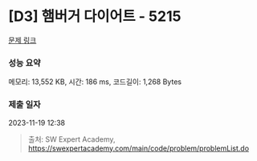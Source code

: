 # [D3] 햄버거 다이어트 - 5215 

[문제 링크](https://swexpertacademy.com/main/code/problem/problemDetail.do?contestProbId=AWT-lPB6dHUDFAVT) 

### 성능 요약

메모리: 13,552 KB, 시간: 186 ms, 코드길이: 1,268 Bytes

### 제출 일자

2023-11-19 12:38



> 출처: SW Expert Academy, https://swexpertacademy.com/main/code/problem/problemList.do